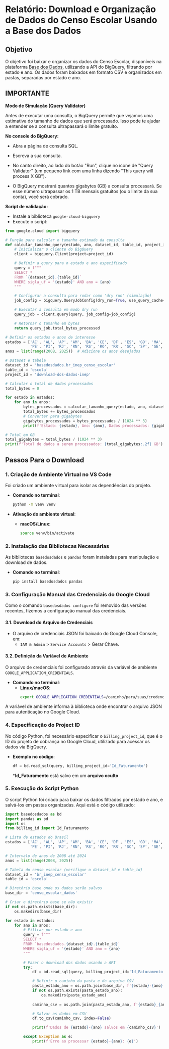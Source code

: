 

# Relatório: Download e Organização de Dados do Censo Escolar Usando a Base dos Dados

## Objetivo
O objetivo foi baixar e organizar os dados do Censo Escolar, disponíveis na plataforma [Base dos Dados](https://basedosdados.org/), utilizando a API do BigQuery, filtrando por estado e ano. Os dados foram baixados em formato CSV e organizados em pastas, separadas por estado e ano.

## IMPORTANTE
__Modo de Simulação (Query Validator)__


Antes de executar uma consulta, o BigQuery permite que vejamos uma estimativa do tamanho de dados que será processado. Isso pode te ajudar a entender se a consulta ultrapassará o limite gratuito. 


__No console do BigQuery:__

- Abra a página de consulta SQL.

- Escreva a sua consulta.

- No canto direito, ao lado do botão "Run", clique no ícone de "Query Validator" (um pequeno link com uma linha dizendo "This query will process X GB").

- O BigQuery mostrará quantos gigabytes (GB) a consulta processará. Se esse número ultrapassar os 1 TB mensais gratuitos (ou o limite da sua conta), você será cobrado.


__Script de validação:__

- Instale a biblioteca `google-cloud-bigquery`
- Execute o script:
```python
from google.cloud import bigquery

# Função para calcular o tamanho estimado da consulta
def calcular_tamanho_query(estado, ano, dataset_id, table_id, project_id):
    # Inicializar o cliente do BigQuery
    client = bigquery.Client(project=project_id)

    # Definir a query para o estado e ano especificado
    query = f"""
    SELECT *
    FROM `{dataset_id}.{table_id}`
    WHERE sigla_uf = '{estado}' AND ano = {ano}
    """

    # Configurar a consulta para rodar como 'dry run' (simulação)
    job_config = bigquery.QueryJobConfig(dry_run=True, use_query_cache=False)

    # Executar a consulta em modo dry run
    query_job = client.query(query, job_config=job_config)

    # Retornar o tamanho em bytes
    return query_job.total_bytes_processed

# Definir os estados e anos de interesse
estados = ['AC', 'AL', 'AP', 'AM', 'BA', 'CE', 'DF', 'ES', 'GO', 'MA', 'MT', 'MS', 'MG', 'PA', 'PB', 'PR', 
           'PE', 'PI', 'RJ', 'RN', 'RS', 'RO', 'RR', 'SC', 'SP', 'SE', 'TO']  # Adicione os estados desejados
anos = list(range(2008, 2025))  # Adicione os anos desejados

# Dataset e tabela
dataset_id = 'basedosdados.br_inep_censo_escolar'
table_id = 'escola'
project_id = 'download-dos-dados-inep'

# Calcular o total de dados processados
total_bytes = 0

for estado in estados:
    for ano in anos:
        bytes_processados = calcular_tamanho_query(estado, ano, dataset_id, table_id, project_id)
        total_bytes += bytes_processados
        # Converter para gigabytes
        gigabytes_processados = bytes_processados / (1024 ** 3)
        print(f'Estado: {estado}, Ano: {ano}, Dados processados: {gigabytes_processados:.2f} GB')

# Total em GB
total_gigabytes = total_bytes / (1024 ** 3)
print(f'Total de dados a serem processados: {total_gigabytes:.2f} GB')
````


## Passos Para o Download

### 1. **Criação de Ambiente Virtual no VS Code**

Foi criado um ambiente virtual para isolar as dependências do projeto.

- **Comando no terminal**:
    ```bash
    python -m venv venv
    ```

- **Ativação do ambiente virtual**:

    - **macOS/Linux**:
        ```bash
        source venv/bin/activate
        ```

### 2. **Instalação das Bibliotecas Necessárias**

As bibliotecas `basedosdados` e `pandas` foram instaladas para manipulação e download de dados.

- **Comando no terminal**:
    ```bash
    pip install basedosdados pandas
    ```

### 3. **Configuração Manual das Credenciais do Google Cloud**

Como o comando `basedosdados configure` foi removido das versões recentes, fizemos a configuração manual das credenciais.

#### 3.1. **Download do Arquivo de Credenciais**

- O arquivo de credenciais JSON foi baixado do Google Cloud Console, em:
    - `IAM & Admin` > `Service Accounts` > Gerar Chave.

#### 3.2. **Definição da Variável de Ambiente**

O arquivo de credenciais foi configurado através da variável de ambiente `GOOGLE_APPLICATION_CREDENTIALS`.

- **Comando no terminal**:
    - **Linux/macOS**:
        ```bash
        export GOOGLE_APPLICATION_CREDENTIALS=/caminho/para/suas/credenciais.json
        ```

A variável de ambiente informa à biblioteca onde encontrar o arquivo JSON para autenticação no Google Cloud.

### 4. **Especificação do Project ID**

No código Python, foi necessário especificar o `billing_project_id`, que é o ID do projeto de cobrança no Google Cloud, utilizado para acessar os dados via BigQuery.

- **Exemplo no código**:
    ```python
    df = bd.read_sql(query, billing_project_id='Id_Faturamento')
    ```
    *__Id_Faturamento__ está salvo em um __arquivo oculto__

### 5. **Execução do Script Python**

O script Python foi criado para baixar os dados filtrados por estado e ano, e salvá-los em pastas organizadas. Aqui está o código utilizado:

```python
import basedosdados as bd
import pandas as pd
import os
from billing_id import Id_Faturamento

# Lista de estados do Brasil
estados = ['AC', 'AL', 'AP', 'AM', 'BA', 'CE', 'DF', 'ES', 'GO', 'MA', 'MT', 'MS', 'MG', 'PA', 'PB', 'PR', 
           'PE', 'PI', 'RJ', 'RN', 'RS', 'RO', 'RR', 'SC', 'SP', 'SE', 'TO']

# Intervalo de anos de 2008 até 2024
anos = list(range(2008, 2025))

# Tabela do censo escolar (verifique o dataset_id e table_id)
dataset_id = 'br_inep_censo_escolar'
table_id = 'escola'

# Diretório base onde os dados serão salvos
base_dir = 'censo_escolar_dados'

# Criar o diretório base se não existir
if not os.path.exists(base_dir):
    os.makedirs(base_dir)

for estado in estados:
    for ano in anos:
        # Filtrar por estado e ano
        query = f"""
        SELECT *
        FROM `basedosdados.{dataset_id}.{table_id}`
        WHERE sigla_uf = '{estado}' AND ano = {ano}
        """

        # Fazer o download dos dados usando a API
        try:
            df = bd.read_sql(query, billing_project_id='Id_Faturamento')

            # Definir o caminho da pasta e do arquivo CSV
            pasta_estado_ano = os.path.join(base_dir, f'{estado}-{ano}')
            if not os.path.exists(pasta_estado_ano):
                os.makedirs(pasta_estado_ano)
            
            caminho_csv = os.path.join(pasta_estado_ano, f'{estado}_{ano}.csv')

            # Salvar os dados em CSV
            df.to_csv(caminho_csv, index=False)

            print(f'Dados de {estado}-{ano} salvos em {caminho_csv}')

        except Exception as e:
            print(f'Erro ao processar {estado}-{ano}: {e}')
